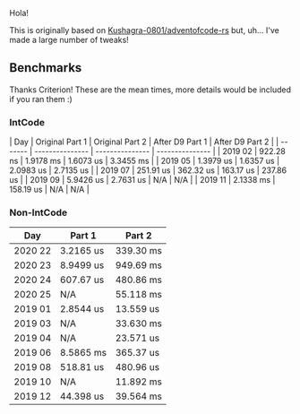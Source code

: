 Hola!

This is originally based on [Kushagra-0801/adventofcode-rs](https://github.com/Kushagra-0801/adventofcode-rs) but, uh... I've made a large number of tweaks!

## Benchmarks

Thanks Criterion! These are the mean times, more details would be included if you ran them :)

### IntCode

| Day     | Original Part 1 | Original Part 2 | After D9 Part 1 | After D9 Part 2 |
| ------- | --------------- | --------------- | --------------- |
| 2019 02 | 922.28 ns       | 1.9178 ms       | 1.6073 us       | 3.3455 ms       |
| 2019 05 | 1.3979 us       | 1.6357 us       | 2.0983 us       | 2.7135 us       |
| 2019 07 | 251.91 us       | 362.32 us       | 163.17 us       | 237.86 us       |
| 2019 09 | 5.9426 us       | 2.7631 us       | N/A             | N/A             |
| 2019 11 | 2.1338 ms       | 158.19 us       | N/A             | N/A             |

### Non-IntCode

| Day     | Part 1    | Part 2    |
| ------- | --------- | --------- |
| 2020 22 | 3.2165 us | 339.30 ms |
| 2020 23 | 8.9499 us | 949.69 ms |
| 2020 24 | 607.67 us | 480.86 ms |
| 2020 25 | N/A       | 55.118 ms |
| 2019 01 | 2.8544 us | 13.559 us |
| 2019 03 | N/A       | 33.630 ms |
| 2019 04 | N/A       | 23.571 us |
| 2019 06 | 8.5865 ms | 365.37 us |
| 2019 08 | 518.81 us | 480.96 us |
| 2019 10 | N/A       | 11.892 ms |
| 2019 12 | 44.398 us | 39.564 ms |
